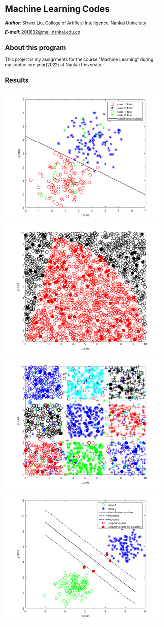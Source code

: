 # Machine Learning Codes
***Author***: Shiwei Liu, [College of Artificial Intelligence, Nankai University](https://aien.nankai.edu.cn/)

***E-mail***: 2011832@mail.nankai.edu.cn

## About this program
This project is my assignments for the course "Machine Learning" during my sophomore year(2022) at Nankai University.
## Results
<center class="half">
    <img src="./Perceptron.png">
    <img src="./KNN.png">
</center>

<center class="half">
    <img src="./Bayes.png">
    <img src="./SVM.png">
</center>